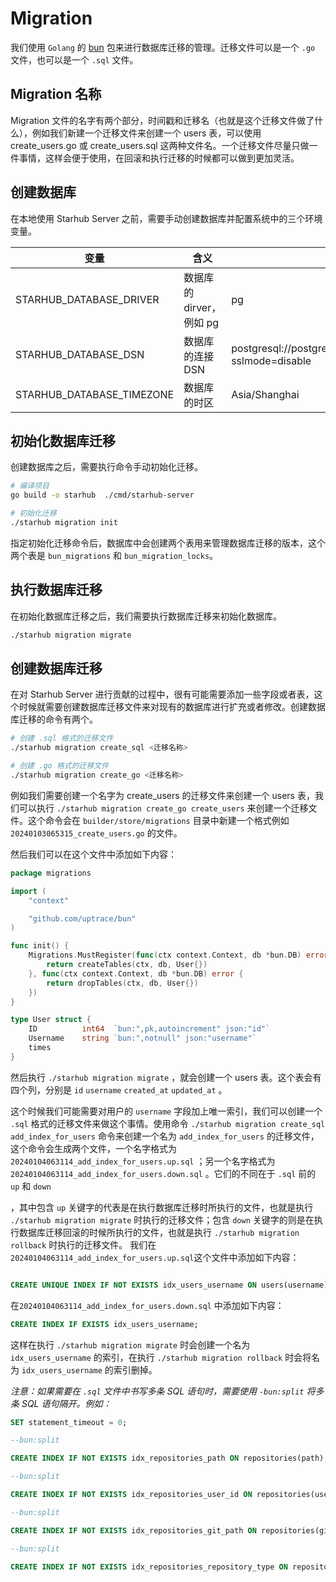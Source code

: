 # Migration

我们使用 `Golang` 的 [bun](https://bun.uptrace.dev/guide/migrations.html) 包来进行数据库迁移的管理。迁移文件可以是一个 `.go` 文件，也可以是一个 `.sql` 文件。

## Migration 名称

Migration 文件的名字有两个部分，时间戳和迁移名（也就是这个迁移文件做了什么），例如我们新建一个迁移文件来创建一个 users 表，可以使用 create_users.go 或 create_users.sql 这两种文件名。一个迁移文件尽量只做一件事情，这样会便于使用，在回滚和执行迁移的时候都可以做到更加灵活。

## 创建数据库

在本地使用 Starhub Server 之前，需要手动创建数据库并配置系统中的三个环境变量。

| 变量 | 含义 | 默认值 |
| --- | --- | --- |
| STARHUB_DATABASE_DRIVER | 数据库的 dirver，例如 pg | pg |
| STARHUB_DATABASE_DSN | 数据库的连接 DSN | postgresql://postgres:postgres@localhost:5432/starhub_server?sslmode=disable |
| STARHUB_DATABASE_TIMEZONE | 数据库的时区 | Asia/Shanghai |

## 初始化数据库迁移

创建数据库之后，需要执行命令手动初始化迁移。

```bash
# 编译项目
go build -o starhub  ./cmd/starhub-server

# 初始化迁移
./starhub migration init
```
指定初始化迁移命令后，数据库中会创建两个表用来管理数据库迁移的版本，这个两个表是 `bun_migrations` 和 `bun_migration_locks`。

## 执行数据库迁移

在初始化数据库迁移之后，我们需要执行数据库迁移来初始化数据库。

```bash
./starhub migration migrate
```

## 创建数据库迁移

在对 Starhub Server 进行贡献的过程中，很有可能需要添加一些字段或者表，这个时候就需要创建数据库迁移文件来对现有的数据库进行扩充或者修改。创建数据库迁移的命令有两个。

```bash
# 创建 .sql 格式的迁移文件
./starhub migration create_sql <迁移名称>

# 创建 .go 格式的迁移文件
./starhub migration create_go <迁移名称>
```

例如我们需要创建一个名字为 create_users 的迁移文件来创建一个 users 表，我们可以执行 `./starhub migration create_go create_users` 来创建一个迁移文件。这个命令会在 `builder/store/migrations` 目录中新建一个格式例如 `20240103065315_create_users.go` 的文件。

然后我们可以在这个文件中添加如下内容：

```go
package migrations

import (
	"context"

	"github.com/uptrace/bun"
)

func init() {
	Migrations.MustRegister(func(ctx context.Context, db *bun.DB) error {
		return createTables(ctx, db, User{})
	}, func(ctx context.Context, db *bun.DB) error {
		return dropTables(ctx, db, User{})
	})
}

type User struct {
	ID          int64  `bun:",pk,autoincrement" json:"id"`
	Username    string `bun:",notnull" json:"username"`
	times
}
```

然后执行 `./starhub migration migrate` ，就会创建一个 users 表。这个表会有四个列，分别是 `id` `username` `created_at` `updated_at` 。

这个时候我们可能需要对用户的 `username` 字段加上唯一索引，我们可以创建一个 `.sql` 格式的迁移文件来做这个事情。使用命令 `./starhub migration create_sql add_index_for_users` 命令来创建一个名为 `add_index_for_users` 的迁移文件，这个命令会生成两个文件，一个名字格式为 `20240104063114_add_index_for_users.up.sql` ；另一个名字格式为 `20240104063114_add_index_for_users.down.sql` 。它们的不同在于 `.sql` 前的 `up` 和 `down`

，其中包含 `up` 关键字的代表是在执行数据库迁移时所执行的文件，也就是执行 `./starhub migration migrate` 时执行的迁移文件；包含 `down` 关键字的则是在执行数据库迁移回滚的时候所执行的文件，也就是执行 `./starhub migration rollback` 时执行的迁移文件。 我们在`20240104063114_add_index_for_users.up.sql`这个文件中添加如下内容：

```sql

CREATE UNIQUE INDEX IF NOT EXISTS idx_users_username ON users(username);
```

在`20240104063114_add_index_for_users.down.sql` 中添加如下内容：

```sql
CREATE INDEX IF EXISTS idx_users_username;
```

这样在执行 `./starhub migration migrate` 时会创建一个名为 `idx_users_username` 的索引，在执行 `./starhub migration rollback` 时会将名为 `idx_users_username` 的索引删掉。

*注意：如果需要在 `.sql` 文件中书写多条 SQL 语句时，需要使用 `-bun:split` 将多条 SQL 语句隔开。例如：*

```sql
SET statement_timeout = 0;

--bun:split

CREATE INDEX IF NOT EXISTS idx_repositories_path ON repositories(path);

--bun:split

CREATE INDEX IF NOT EXISTS idx_repositories_user_id ON repositories(user_id);

--bun:split

CREATE INDEX IF NOT EXISTS idx_repositories_git_path ON repositories(git_path);

--bun:split

CREATE INDEX IF NOT EXISTS idx_repositories_repository_type ON repositories(repository_type);
```
